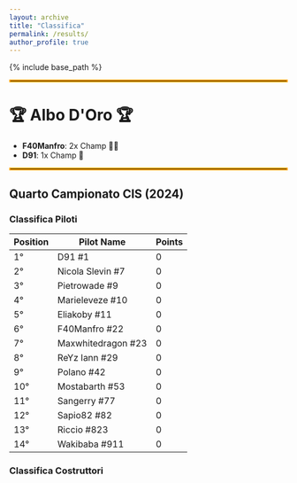 ```yaml
---
layout: archive
title: "Classifica"
permalink: /results/
author_profile: true
---
```


{% include base_path %}

<hr style="border: 2px solid orange;" />

# 🏆 Albo D'Oro 🏆
- **F40Manfro**: 2x Champ 🥇🥇
- **D91**: 1x Champ 🥇

<hr style="border: 2px solid orange;" />

## Quarto Campionato CIS (2024)

### Classifica Piloti

| **Position** | **Pilot Name**      | **Points**  |
|--------------|---------------------|-------------|
| 1°           | D91 #1              | 0    |
| 2°           | Nicola Slevin #7    | 0    |
| 3°           | Pietrowade #9       | 0    |
| 4°           | Marieleveze #10     | 0    |
| 5°           | Eliakoby #11        | 0    |
| 6°           | F40Manfro #22       | 0    |
| 7°           | Maxwhitedragon #23  | 0    |
| 8°           | ReYz Iann #29       | 0    |
| 9°           | Polano #42          | 0    |
| 10°          | Mostabarth #53      | 0    |
| 11°          | Sangerry #77        | 0    |
| 12°          | Sapio82 #82         | 0    |
| 13°          | Riccio #823         | 0    |
| 14°          | Wakibaba #911       | 0    |

### Classifica Costruttori

